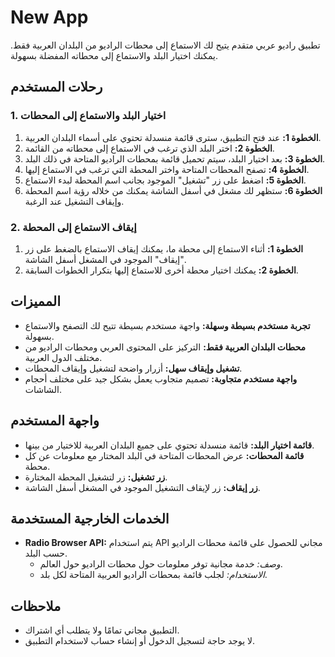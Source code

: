 # New App

تطبيق راديو عربي متقدم يتيح لك الاستماع إلى محطات الراديو من البلدان العربية فقط. يمكنك اختيار البلد والاستماع إلى محطاته المفضلة بسهولة.

## رحلات المستخدم

### 1. اختيار البلد والاستماع إلى المحطات

1. **الخطوة 1:** عند فتح التطبيق، سترى قائمة منسدلة تحتوي على أسماء البلدان العربية.
2. **الخطوة 2:** اختر البلد الذي ترغب في الاستماع إلى محطاته من القائمة.
3. **الخطوة 3:** بعد اختيار البلد، سيتم تحميل قائمة بمحطات الراديو المتاحة في ذلك البلد.
4. **الخطوة 4:** تصفح المحطات المتاحة واختر المحطة التي ترغب في الاستماع إليها.
5. **الخطوة 5:** اضغط على زر "تشغيل" الموجود بجانب اسم المحطة لبدء الاستماع.
6. **الخطوة 6:** ستظهر لك مشغل في أسفل الشاشة يمكنك من خلاله رؤية اسم المحطة وإيقاف التشغيل عند الرغبة.

### 2. إيقاف الاستماع إلى المحطة

1. **الخطوة 1:** أثناء الاستماع إلى محطة ما، يمكنك إيقاف الاستماع بالضغط على زر "إيقاف" الموجود في المشغل أسفل الشاشة.
2. **الخطوة 2:** يمكنك اختيار محطة أخرى للاستماع إليها بتكرار الخطوات السابقة.

## المميزات

- **تجربة مستخدم بسيطة وسهلة:** واجهة مستخدم بسيطة تتيح لك التصفح والاستماع بسهولة.
- **محطات البلدان العربية فقط:** التركيز على المحتوى العربي ومحطات الراديو من مختلف الدول العربية.
- **تشغيل وإيقاف سهل:** أزرار واضحة لتشغيل وإيقاف المحطات.
- **واجهة مستخدم متجاوبة:** تصميم متجاوب يعمل بشكل جيد على مختلف أحجام الشاشات.

## واجهة المستخدم

- **قائمة اختيار البلد:** قائمة منسدلة تحتوي على جميع البلدان العربية للاختيار من بينها.
- **قائمة المحطات:** عرض المحطات المتاحة في البلد المختار مع معلومات عن كل محطة.
- **زر تشغيل:** زر لتشغيل المحطة المختارة.
- **زر إيقاف:** زر لإيقاف التشغيل الموجود في المشغل أسفل الشاشة.

## الخدمات الخارجية المستخدمة

- **Radio Browser API:** يتم استخدام API مجاني للحصول على قائمة محطات الراديو حسب البلد.
  - *وصف:* خدمة مجانية توفر معلومات حول محطات الراديو حول العالم.
  - *الاستخدام:* لجلب قائمة بمحطات الراديو العربية المتاحة لكل بلد.

## ملاحظات

- التطبيق مجاني تمامًا ولا يتطلب أي اشتراك.
- لا يوجد حاجة لتسجيل الدخول أو إنشاء حساب لاستخدام التطبيق.